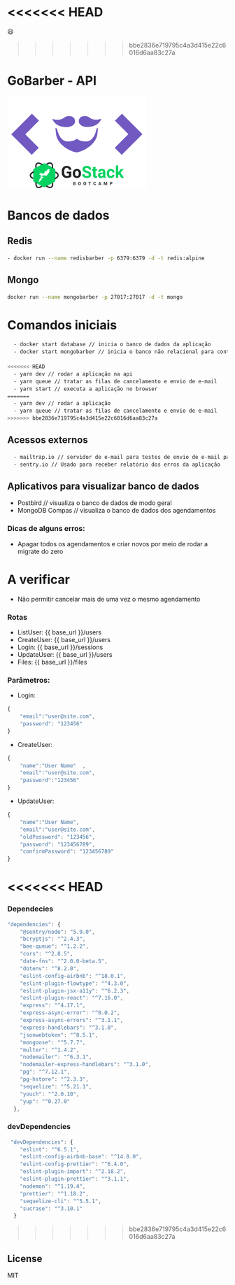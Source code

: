 <<<<<<< HEAD
=======
:smiley: 

>>>>>>> bbe2836e719795c4a3d415e22c6016d6aa83c27a
# GoBarber - API
[![N|GoBarber](https://github.com/andrelinos/gobarber-api/blob/master/logogobarber.png?raw=true)](https://github.com/andrelinos/)

# Bancos de dados
## Redis
```sh
- docker run --name redisbarber -p 6379:6379 -d -t redis:alpine
```
## Mongo
```sh
docker run --name mongobarber -p 27017:27017 -d -t mongo
```


# Comandos iniciais
```sh
  - docker start database // inicia o banco de dados da aplicação
  - docker start mongobarber // inicia o banco não relacional para controle de agendamentos

<<<<<<< HEAD
  - yarn dev // rodar a aplicação na api
  - yarn queue // tratar as filas de cancelamento e envio de e-mail
  - yarn start // executa a aplicação no browser
=======
  - yarn dev // rodar a aplicação
  - yarn queue // tratar as filas de cancelamento e envio de e-mail
>>>>>>> bbe2836e719795c4a3d415e22c6016d6aa83c27a
```

## Acessos externos
```sh
  - mailtrap.io // servidor de e-mail para testes de envio de e-mail para cancelamentos
  - sentry.io // Usado para receber relatório dos erros da aplicação
```
## Aplicativos para visualizar banco de dados

  - Postbird // visualiza o banco de dados de modo geral
  - MongoDB Compas // visualiza o banco de dados dos agendamentos


### Dicas de alguns erros:
  - Apagar todos os agendamentos e criar novos por meio de rodar a migrate do zero

# A verificar
  - Não permitir cancelar mais de uma vez o mesmo agendamento


### Rotas
- ListUser: {{ base_url  }}/users
- CreateUser: {{ base_url  }}/users
- Login: {{ base_url  }}/sessions
- UpdateUser: {{ base_url  }}/users
- Files: {{ base_url  }}/files

### Parâmetros:
- Login:
```js
{
	"email":"user@site.com",
	"password": "123456"
}
```
- CreateUser:
```js
{
	"name":"User Name"	,
	"email":"user@site.com",
	"password":"123456"
}
```
- UpdateUser:
```js
{
	"name":"User Name",
	"email":"user@site.com",
	"oldPassword": "123456",
	"password": "123456789",
	"confirmPassword": "123456789"
}
```
<<<<<<< HEAD
=======
### Dependecies
```js 
"dependencies": {
    "@sentry/node": "5.9.0",
    "bcryptjs": "^2.4.3",
    "bee-queue": "^1.2.2",
    "cors": "^2.8.5",
    "date-fns": "^2.0.0-beta.5",
    "dotenv": "^8.2.0",
    "eslint-config-airbnb": "^18.0.1",
    "eslint-plugin-flowtype": "^4.3.0",
    "eslint-plugin-jsx-a11y": "^6.2.3",
    "eslint-plugin-react": "^7.16.0",
    "express": "^4.17.1",
    "express-async-error": "^0.0.2",
    "express-async-errors": "^3.1.1",
    "express-handlebars": "^3.1.0",
    "jsonwebtoken": "^8.5.1",
    "mongoose": "^5.7.7",
    "multer": "^1.4.2",
    "nodemailer": "^6.3.1",
    "nodemailer-express-handlebars": "^3.1.0",
    "pg": "^7.12.1",
    "pg-hstore": "^2.3.3",
    "sequelize": "^5.21.1",
    "youch": "^2.0.10",
    "yup": "^0.27.0"
  },
```
### devDependencies
```js 
 "devDependencies": {
    "eslint": "^6.5.1",
    "eslint-config-airbnb-base": "^14.0.0",
    "eslint-config-prettier": "^6.4.0",
    "eslint-plugin-import": "^2.18.2",
    "eslint-plugin-prettier": "^3.1.1",
    "nodemon": "^1.19.4",
    "prettier": "^1.18.2",
    "sequelize-cli": "^5.5.1",
    "sucrase": "^3.10.1"
  }
```
>>>>>>> bbe2836e719795c4a3d415e22c6016d6aa83c27a

License
----

MIT
